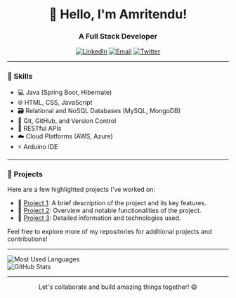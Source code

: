 <div align="center">
  <h1>👋 Hello, I'm Amritendu!</h1>
  <h3>A Full Stack Developer </h3>
  
  [![LinkedIn](https://img.shields.io/badge/LinkedIn-Connect-blue?style=flat-square&logo=linkedin)](https://www.linkedin.com/in/amritendu-pakhira-881697233/)
  [![Email](https://img.shields.io/badge/Email-Contact%20Me-red?style=flat-square&logo=gmail)](mailto:pakhiraamritendu@gmail.com)
  [![Twitter](https://img.shields.io/badge/Twitter-Visit-9cf?style=flat-square&logo=portfolio)](https://twitter.com/AmritenduPakhi3)
</div>

---

### 🚀 Skills

- 💻 Java (Spring Boot, Hibernate)
- 🌐 HTML, CSS, JavaScript
- 🗃️ Relational and NoSQL Databases (MySQL, MongoDB)
- 🔧 Git, GitHub, and Version Control
- 🚀 RESTful APIs
- ☁️ Cloud Platforms (AWS, Azure)
- ⚡ Arduino IDE

---

### 🌱 Projects

Here are a few highlighted projects I've worked on:

- 🌟 [Project 1](link-to-project-1): A brief description of the project and its key features.
- 🌟 [Project 2](link-to-project-2): Overview and notable functionalities of the project.
- 🌟 [Project 3](link-to-project-3): Detailed information and technologies used.

Feel free to explore more of my repositories for additional projects and contributions!

---

<div align="left">
  <img src="https://github-readme-stats.vercel.app/api/top-langs/?username=AmritenduPakhira&layout=compact&theme=dark" alt="Most Used Languages" />
  <br>
  <img src="https://github-readme-stats.vercel.app/api?username=AmritenduPakhira&show_icons=true&theme=dark" alt="GitHub Stats" />
</div>



---

<div align="center">
  Let's collaborate and build amazing things together! 😄
</div>
